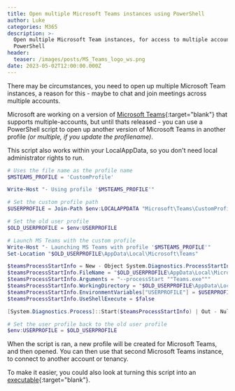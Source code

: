```yaml
---
title: Open multiple Microsoft Teams instances using PowerShell
author: Luke
categories: M365
description: >-
  Open multiple Microsoft Team instances, for access to multiple accounts with
  PowerShell
header:
  teaser: /images/posts/MS_Teams_logo_ws.png
date: 2023-05-02T12:00:00.000Z
---
```


There may be circumstances, you need to open up multiple Microsoft Team instances, a reason for this - maybe to chat and join meetings across multiple accounts.

Microsoft are working on a version of [Microsoft Teams](https://techcommunity.microsoft.com/t5/microsoft-teams-public-preview/bd-p/MicrosoftTeamsPublicPreview?WT.mc_id=AZ-MVP-5004796 "Microsoft Teams Public Preview"){:target="blank"} that supports multiple-accounts, but until thats released - you can use a PowerShell script to open up another version of Microsoft Teams in another profile *(or multiple, if you update the profilename)*.  

This script also works within your LocalAppData, so you don't need local administrator rights to run.

```powershell
# Uses the file name as the profile name
$MSTEAMS_PROFILE = 'CustomProfile'

Write-Host "- Using profile '$MSTEAMS_PROFILE'"

# Set the custom profile path
$USERPROFILE = Join-Path $env:LOCALAPPDATA "Microsoft\Teams\CustomProfiles\$MSTEAMS_PROFILE"

# Set the old user profile
$OLD_USERPROFILE = $env:USERPROFILE

# Launch MS Teams with the custom profile
Write-Host "- Launching MS Teams with profile '$MSTEAMS_PROFILE'"
Set-Location "$OLD_USERPROFILE\AppData\Local\Microsoft\Teams"

$teamsProcessStartInfo = New - Object System.Diagnostics.ProcessStartInfo
$teamsProcessStartInfo.FileName = "$OLD_USERPROFILE\AppData\Local\Microsoft\Teams\Update.exe"
$teamsProcessStartInfo.Arguments = "--processStart ""Teams.exe"""
$teamsProcessStartInfo.WorkingDirectory = "$OLD_USERPROFILE\AppData\Local\Microsoft\Teams"
$teamsProcessStartInfo.EnvironmentVariables["USERPROFILE"] = $USERPROFILE
$teamsProcessStartInfo.UseShellExecute = $false

[System.Diagnostics.Process]::Start($teamsProcessStartInfo) | Out - Null

# Set the user profile back to the old user profile
$env:USERPROFILE = $OLD_USERPROFILE

```

When the script is ran, a new profile will be created for Microsoft Teams, and then opened. You can then use that second Microsoft Teams instance, to connect to another account or tenancy.

To make it easier, you could also look at turning this script into an [executable](https://github.com/MScholtes/PS2EXE "PS2EXE"){:target="blank"}.

